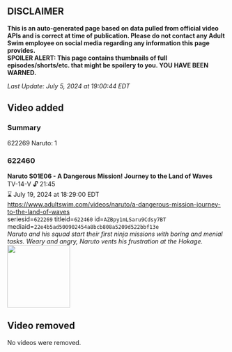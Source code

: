 ## DISCLAIMER
**This is an auto-generated page based on data pulled from official video APIs and is correct at time of publication. Please do not contact any Adult Swim employee on social media regarding any information this page provides.**  
**SPOILER ALERT: This page contains thumbnails of full episodes/shorts/etc. that might be spoilery to you. YOU HAVE BEEN WARNED.**  

_Last Update: July 5, 2024 at 19:00:44 EDT_
## Video added
### Summary
622269 Naruto: 1  
### 622460
**Naruto S01E06 - A Dangerous Mission! Journey to the Land of Waves**  
TV-14-V 🔓 21:45  
⌛ July 19, 2024 at 18:29:00 EDT  
https://www.adultswim.com/videos/naruto/a-dangerous-mission-journey-to-the-land-of-waves  
seriesid=`622269` titleid=`622460` id=`AZBpy1mLSaru9Cdsy7BT` mediaid=`22e4b5ad500902454a8bcb808a5209d522bbf13e`  
_Naruto and his squad start their first ninja missions with boring and menial tasks. Weary and angry, Naruto vents his frustration at the Hokage._  
<a href="https://media.cdn.adultswim.com/uploads/20240701/thumbnails/2_2471145665-NarutoClassic_Ep006_Still_1920x1080_Pillarbox.jpg"><img src="https://media.cdn.adultswim.com/uploads/20240701/thumbnails/2_2471145665-NarutoClassic_Ep006_Still_1920x1080_Pillarbox.jpg" height="144px" /></a>
## Video removed
No videos were removed.  
